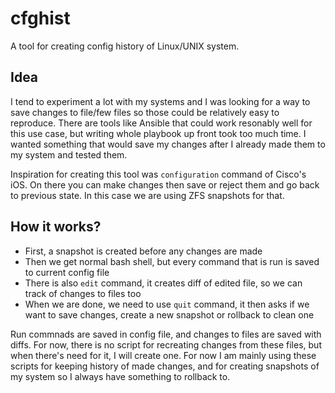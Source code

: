 cfghist
=======
A tool for creating config history of Linux/UNIX system.

Idea
----
I tend to experiment a lot with my systems and I was looking for a way to save changes to file/few files so those could be relatively easy to reproduce.
There are tools like Ansible that could work resonably well for this use case, but writing whole playbook up front took too much time.
I wanted something that would save my changes after I already made them to my system and tested them.  

Inspiration for creating this tool was `configuration` command of Cisco's iOS. On there you can make changes then save or reject them and go back to previous state.
In this case we are using ZFS snapshots for that.  

How it works?
-------------
- First, a snapshot is created before any changes are made
- Then we get normal bash shell, but every command that is run is saved to current config file
- There is also `edit` command, it creates diff of edited file, so we can track of changes to files too
- When we are done, we need to use `quit` command, it then asks if we want to save changes, create a new snapshot or rollback to clean one

Run commnads are saved in config file, and changes to files are saved with diffs. For now, there is no script for recreating changes from these files, but when there's need for it, I will create one.
For now I am mainly using these scripts for keeping history of made changes, and for creating snapshots of my system so I always have something to rollback to.
